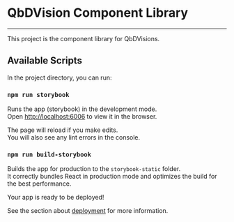 # QbDVision Component Library

---

This project is the component library for QbDVisions.

## Available Scripts

In the project directory, you can run:

### `npm run storybook`

Runs the app (storybook) in the development mode.\
Open [http://localhost:6006](http://localhost:6006) to view it in the browser.

The page will reload if you make edits.\
You will also see any lint errors in the console.

### `npm run build-storybook`

Builds the app for production to the `storybook-static` folder.\
It correctly bundles React in production mode and optimizes the build for the best performance.

Your app is ready to be deployed!

See the section about [deployment](https://storybook.js.org/docs/react/sharing/publish-storybook) for more information.
